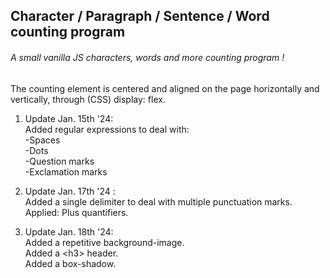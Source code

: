 <h2>Character / Paragraph / Sentence / Word counting program</h2>

<h6>A small vanilla JS characters, words and more counting program !</h6>

The counting element is centered and aligned on the page horizontally and vertically, through (CSS) display: flex.

1. Update Jan. 15th '24:</br>
Added regular expressions to deal with:</br>
  -Spaces</br>
  -Dots</br>
  -Question marks</br>
  -Exclamation marks</br>

2. Update Jan. 17th '24 :</br>
Added a single delimiter to deal with multiple punctuation marks.</br>
Applied: Plus quantifiers.</br>

3. Update Jan. 18th '24:</br>
Added a repetitive background-image.</br>
Added a &lt;h3&gt; header.</br>
Added a box-shadow.
